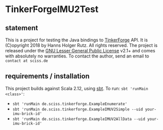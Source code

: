 # TinkerForgeIMU2Test

## statement

This is a project for testing the Java bindings to [TinkerForge](https://www.tinkerforge.com) API.
It is (C)opyright 2018 by Hanns Holger Rutz. All rights reserved. The project is released under 
the [GNU Lesser General Public License](https://raw.github.com/Sciss/TinkerForgeIMU2Test/master/LICENSE) v2.1+ and
comes with absolutely no warranties. To contact the author, send an email to `contact at sciss.de`

## requirements / installation

This project builds against Scala 2.12, using [sbt](http://www.scala-sbt.org/). To run: `sbt 'runMain <class>'`:

- `sbt 'runMain de.sciss.tinkerforge.ExampleEnumerate'`
- `sbt 'runMain de.sciss.tinkerforge.ExampleIMUV2Simple --uid your-imu-brick-id'`
- `sbt 'runMain de.sciss.tinkerforge.ExampleIMUV2AllData --uid your-imu-brick-id'`
